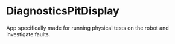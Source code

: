 # DiagnosticsPitDisplay
App specifically made for running physical tests on the robot and investigate faults.

